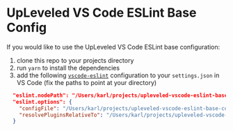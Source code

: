 # UpLeveled VS Code ESLint Base Config

If you would like to use the UpLeveled VS Code ESLint base configuration:

1. clone this repo to your projects directory
2. run `yarn` to install the dependencies
3. add the following [`vscode-eslint`](https://marketplace.visualstudio.com/items?itemName=dbaeumer.vscode-eslint) configuration to your `settings.json` in VS Code (fix the paths to point at your directory)

```json
  "eslint.nodePath": "/Users/karl/projects/upleveled-vscode-eslint-base-config/node_modules",
  "eslint.options": {
    "configFile": "/Users/karl/projects/upleveled-vscode-eslint-base-config/.eslintrc.js",
    "resolvePluginsRelativeTo": "/Users/karl/projects/upleveled-vscode-eslint-base-config/node_modules"
  }
```
